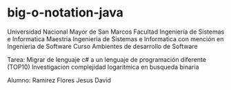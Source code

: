 # big-o-notation-java
Universidad Nacional Mayor de San Marcos
Facultad Ingeniería de Sistemas e Informatica
Maestria Ingeniería de Sistemas e Informatica con mención en Ingenieria de Software
Curso Ambientes de desarrollo de Software

Tarea: 
Migrar de lenguaje c# a un lenguaje de programación diferente (TOP10)
Investigacion complejidad logaritmica  en busqueda binaria

Alumno: Ramirez Flores Jesus David 

